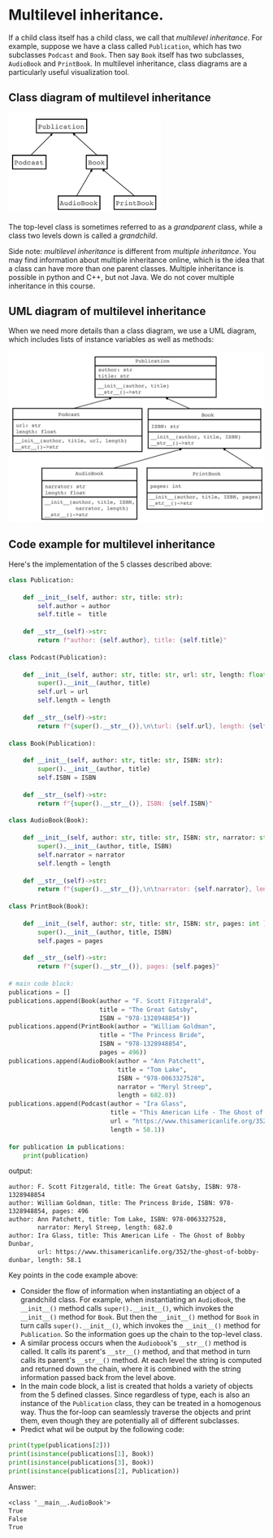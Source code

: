 # Multilevel inheritance.
If a child class itself has a child class, we call that *multilevel inheritance*. For example, suppose we have a class called `Publication`, which has two subclasses `Podcast` and `Book`. Then say `Book` itself has two subclasses, `AudioBook` and `PrintBook`. In multilevel inheritance, class diagrams are a particularly useful visualization tool.

## Class diagram of multilevel inheritance
<img src="class_diagram_multilevel.png" alt="Class diagram of multilevel inheritance" width = 300>

The top-level class is sometimes referred to as a *grandparent* class, while a class two levels down is called a *grandchild*.

Side note: *multilevel inheritance* is different from *multiple inheritance*. You may find information about multiple inheritance online, which is the idea that a class can have more than one parent classes. Multiple inheritance is possible in python and C++, but not Java. We do not cover multiple inheritance in this course.

## UML diagram of multilevel inheritance
When we need more details than a class diagram, we use a UML diagram, which includes lists of instance variables as well as methods:

<img src="multilevel_uml.png" alt="UML diagram of multilevel inheritance" width = 650>

## Code example for multilevel inheritance

Here's the implementation of the 5 classes described above:
```python
class Publication:

    def __init__(self, author: str, title: str):
        self.author = author
        self.title =  title

    def __str__(self)->str:
        return f"author: {self.author}, title: {self.title}"
    
class Podcast(Publication):
        
    def __init__(self, author: str, title: str, url: str, length: float):
        super().__init__(author, title)
        self.url = url
        self.length = length

    def __str__(self)->str:
        return f"{super().__str__()},\n\turl: {self.url}, length: {self.length}"

class Book(Publication):

    def __init__(self, author: str, title: str, ISBN: str):
        super().__init__(author, title)
        self.ISBN = ISBN

    def __str__(self)->str:
        return f"{super().__str__()}, ISBN: {self.ISBN}"
    
class AudioBook(Book):

    def __init__(self, author: str, title: str, ISBN: str, narrator: str, length: float ):
        super().__init__(author, title, ISBN)
        self.narrator = narrator
        self.length = length

    def __str__(self)->str:
        return f"{super().__str__()},\n\tnarrator: {self.narrator}, length: {self.length}"
    
class PrintBook(Book):

    def __init__(self, author: str, title: str, ISBN: str, pages: int ):
        super().__init__(author, title, ISBN)
        self.pages = pages

    def __str__(self)->str:
        return f"{super().__str__()}, pages: {self.pages}"

# main code block:
publications = []
publications.append(Book(author = "F. Scott Fitzgerald", 
                         title = "The Great Gatsby", 
                         ISBN = "978-1328948854"))
publications.append(PrintBook(author = "William Goldman", 
                         title = "The Princess Bride", 
                         ISBN = "978-1328948854", 
                         pages = 496))
publications.append(AudioBook(author = "Ann Patchett", 
                              title = "Tom Lake", 
                              ISBN = "978-0063327528", 
                              narrator = "Meryl Streep", 
                              length = 682.0))
publications.append(Podcast(author = "Ira Glass", 
                            title = "This American Life - The Ghost of Bobby Dunbar",
                            url = "https://www.thisamericanlife.org/352/the-ghost-of-bobby-dunbar",
                            length = 58.1))

for publication in publications:
    print(publication)
```

output:
```
author: F. Scott Fitzgerald, title: The Great Gatsby, ISBN: 978-1328948854
author: William Goldman, title: The Princess Bride, ISBN: 978-1328948854, pages: 496
author: Ann Patchett, title: Tom Lake, ISBN: 978-0063327528,
        narrator: Meryl Streep, length: 682.0
author: Ira Glass, title: This American Life - The Ghost of Bobby Dunbar,
        url: https://www.thisamericanlife.org/352/the-ghost-of-bobby-dunbar, length: 58.1
```

Key points in the code example above:
* Consider the flow of information when instantiating an object of a grandchild class. For example, when instantiating an `AudioBook`, the `__init__()` method calls `super().__init__()`, which invokes the `__init__()` method for `Book`. But then the `__init__()` method for `Book` in turn calls `super().__init__()`, which invokes the `__init__()` method for `Publication`. So the information goes up the chain to the top-level class.
* A similar process occurs when the `Audiobook`'s `__str__()` method is called. It calls its parent's `__str__()` method, and that method in turn calls its parent's `__str__()` method. At each level the string is computed and returned down the chain, where it is combined with the string information passed back from the level above.
* In the main code block,  a list is created that holds a variety of objects from the 5 defined classes. Since regardless of type, each is also an instance of the `Publication` class, they can be treated in a homogenous way. Thus the for-loop can seamlessly traverse the objects and print them, even though they are potentially all of different subclasses.
* Predict what wil be output by the following code:
```python
print(type(publications[2]))
print(isinstance(publications[1], Book))
print(isinstance(publications[3], Book))
print(isinstance(publications[2], Publication))
```
Answer:
```
<class '__main__.AudioBook'>
True
False
True
```